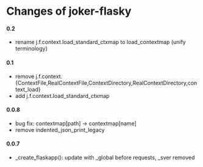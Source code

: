 Changes of joker-flasky
========================

#### 0.2
* rename j.f.context.load_standard_ctxmap to load_contextmap (unify terminology)

#### 0.1
* remove j.f.context.{ContextFile,RealContextFile,ContextDirectory,RealContextDirectory,context_load}
* add j.f.context.load_standard_ctxmap

#### 0.0.8
* bug fix: contextmap[path] -> contextmap[name]
* remove indented_json_print_legacy

#### 0.0.7
* _create_flaskapp(): update with _global before requests, _sver removed
